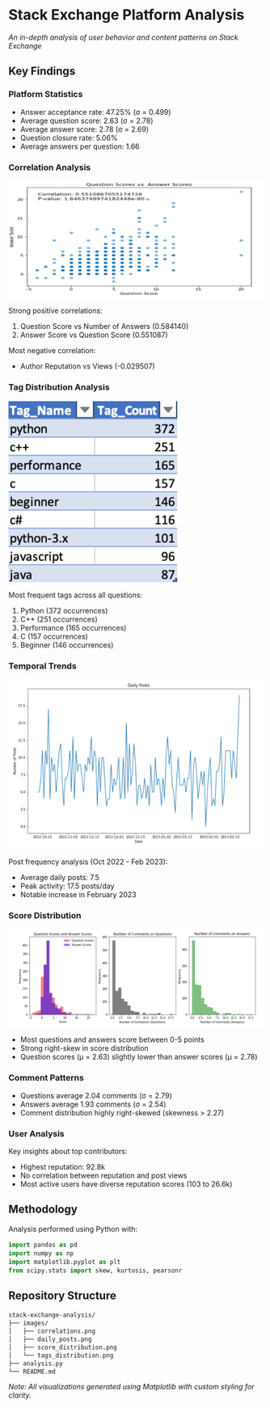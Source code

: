# Stack Exchange Platform Analysis
*An in-depth analysis of user behavior and content patterns on Stack Exchange*

## Key Findings

### Platform Statistics
- Answer acceptance rate: 47.25% (σ = 0.499)
- Average question score: 2.63 (σ = 2.78)
- Average answer score: 2.78 (σ = 2.69)
- Question closure rate: 5.06%
- Average answers per question: 1.66

### Correlation Analysis
![Correlation Analysis](images/correlations.png)

Strong positive correlations:
1. Question Score vs Number of Answers (0.584140)
2. Answer Score vs Question Score (0.551087)

Most negative correlation:
- Author Reputation vs Views (-0.029507)

### Tag Distribution Analysis
![Tag Distribution](images/tags_distribution.png)

Most frequent tags across all questions:
1. Python (372 occurrences)
2. C++ (251 occurrences)
3. Performance (165 occurrences)
4. C (157 occurrences)
5. Beginner (146 occurrences)

### Temporal Trends
![Daily Posts](images/daily_posts.png)

Post frequency analysis (Oct 2022 - Feb 2023):
- Average daily posts: 7.5
- Peak activity: 17.5 posts/day
- Notable increase in February 2023

### Score Distribution
![Score Distribution](images/score_distribution.png)

- Most questions and answers score between 0-5 points
- Strong right-skew in score distribution
- Question scores (μ = 2.63) slightly lower than answer scores (μ = 2.78)

### Comment Patterns
- Questions average 2.04 comments (σ = 2.79)
- Answers average 1.93 comments (σ = 2.54)
- Comment distribution highly right-skewed (skewness > 2.27)

### User Analysis
Key insights about top contributors:
- Highest reputation: 92.8k
- No correlation between reputation and post views
- Most active users have diverse reputation scores (103 to 26.6k)

## Methodology
Analysis performed using Python with:
```python
import pandas as pd
import numpy as np
import matplotlib.pyplot as plt
from scipy.stats import skew, kurtosis, pearsonr
```


## Repository Structure
```
stack-exchange-analysis/
├── images/
│   ├── correlations.png
│   ├── daily_posts.png
│   ├── score_distribution.png
│   └── tags_distribution.png
├── analysis.py
└── README.md
```

*Note: All visualizations generated using Matplotlib with custom styling for clarity.*
